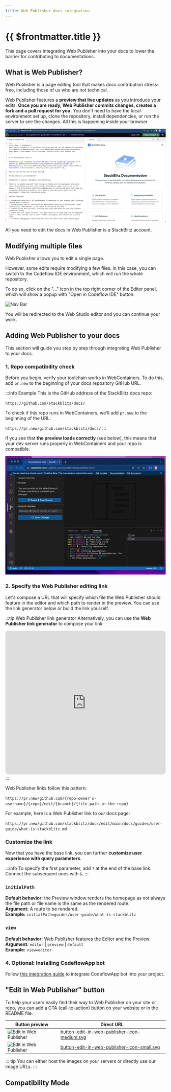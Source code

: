 ```yaml
---
title: Web Publisher docs integration
---
```


# {{ $frontmatter.title }}

This page covers integrating Web Publisher into your docs to lower the barrier for contributing to documentations.

## What is Web Publisher?

Web Publisher is a page editing tool that makes docs contribution stress-free, including those of us who are not technical.

Web Publisher features a **preview that live updates** as you introduce your edits. **Once you are ready, Web Publisher commits changes, creates a fork and a pull request for you.** You don't need to have the local environment set up, clone the repository, install dependencies, or run the server to see the changes. All this is happening inside your browser.

<img lang="en" src="./assets/wp-whole.png" alt="Web Publisher" style="width: 600px"/>

All you need to edit the docs in Web Publisher is a StackBlitz account.

## Modifying multiple files

Web Publisher allows you to edit a single page. 

However, some edits require modifying a few files. In this case, you can switch to the Codeflow IDE environment, which will run the whole repository.

To do so, click on the "..." icon in the top right corner of the Editor panel, which will show a popup with "Open in Codeflow IDE" button:

<img lang="en" src="./assets/wp-open-in-ide-popup.png" alt="Nav Bar" style="width: 300px"/>

You will be redirected to the Web Studio editor and you can continue your work.

## Adding Web Publisher to your docs

This section will guide you step by step through integrating Web Publisher to your docs.

### 1. Repo compatibility check

Before you begin, verify your toolchain works in WebContainers. To do this, add `pr.new` to the beginning of your docs repository GitHub URL. 

:::info Example
This is the GitHub address of the StackBlitz docs repo:

`https://github.com/stackblitz/docs/`

To check if this repo runs in WebContainers, we'll add `pr.new` to the beginning of the URL:

`https://pr.new/github.com/stackblitz/docs/`
:::

If you see that **the preview loads correctly** (see below), this means that your dev server runs properly in WebContainers and your repo is compatible.

<img lang="en" src="./assets/codeflow-ide-opening-repo.gif" alt="Opening a repo in Codeflow IDE" />

### 2. Specify the Web Publisher editing link

Let's compose a URL that will specify which file the Web Publisher should feature in the editor and which path to render in the preview. You can use the link generator below or build the link yourself.

:::tip Web Publisher link generator
Alternatively, you can use the **Web Publisher link generator** to compose your link:

<iframe src="https://stackblitz.com/edit/vue-c2wltp?embed=1&file=src/App.vue&hideExplorer=1&hideNavigation=1&view=preview&ctl=1" style="width:100%;height:450px;border:1px solid var(--vp-custom-block-tip-border);border-radius:10px"></iframe>
:::

Web Publisher links follow this pattern:


`https://pr.new/github.com/{repo-owner's-username}/{repo}/edit/{branch}/{file-path-in-the-repo}`


For example, here is a Web Publisher link to our docs page:

`https://pr.new/github.com/stackblitz/docs/edit/main/docs/guides/user-guide/what-is-stackblitz.md`

### Customize the link
Now that you have the base link, you can further **customize user experience with query parameters**. 

:::info
To specify the first parameter, add `?` at the end of the base link. Connect the subsequent ones with `&`. 
:::

### `initialPath`

<p>
    <b>Default behavior:</b> the Preview window renders the homepage as not always the file path or file name is the same as the rendered route.<br/>
    <b>Argument:</b> A route to be rendered.<br/>
    <b>Example:</b> <code>initialPath=guides/user-guide/what-is-stackblitz</code><br/>
</p>

### `view`

<p>
    <b>Default behavior:</b> Web Publisher features the Editor and the Preview. <br/>
    <b>Argument:</b> <code>editor</code> | <code>preview</code> | <code>default</code><br/>
    <b>Example:</b> <code>view=editor</code><br/>
</p>

### 4. Optional: Installing CodeflowApp bot

<!--@include: ./parts/codeflowapp-bot.md-->

<!--@include: ./parts/installing-codeflowapp.md-->

Follow [this integration guide](./integrating-codeflowapp-bot.md) to integrate CodeflowApp bot into your project.

<!-- ### 5. Configure "edit this page"

To enable edits on the sites created via generators, you need to change the default settings. Consult the table below to find which files to change. -->

## "Edit in Web Publisher" button

To help your users easily find their way to Web Publisher on your site or repo, you can add a CTA (call-to-action) button on your website or in the README file. 

| Button preview | Direct URL |
| --- | --- |
| <img alt="Edit in Web Publisher" src="/img/button-edit-in-web-publisher-icon-medium.svg" /> | <a href="/img/button-edit-in-web-publisher-icon-medium.svg" target="_blank">button-edit-in-web-publisher-icon-medium.svg</a> |
| <img alt="Edit in Web Publisher" src="/img/button-edit-in-web-publisher-icon-small.svg" /> | <a href="/img/button-edit-in-web-publisher-icon-small.svg" target="_blank">button-edit-in-web-publisher-icon-small.svg</a> |

::: tip
You can either host the images on your servers or directly use our image URLs.
:::

## Compatibility Mode

<!--@include: ./parts/wp-compatibility-mode.md-->
